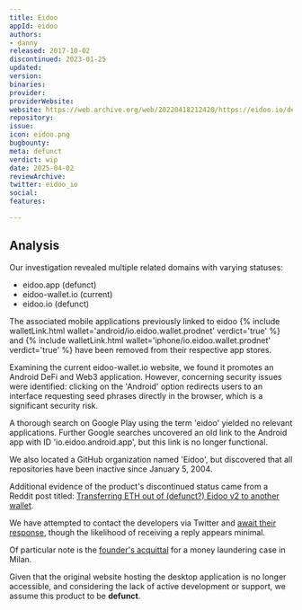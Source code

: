 ```yaml
---
title: Eidoo
appId: eidoo
authors:
- danny
released: 2017-10-02
discontinued: 2023-01-25
updated: 
version: 
binaries: 
provider: 
providerWebsite: 
website: https://web.archive.org/web/20220418212420/https://eidoo.io/desktop-download
repository: 
issue: 
icon: eidoo.png
bugbounty: 
meta: defunct
verdict: wip
date: 2025-04-02
reviewArchive: 
twitter: eidoo_io
social: 
features: 

---
```


## Analysis

Our investigation revealed multiple related domains with varying statuses:

- eidoo.app (defunct)
- eidoo-wallet.io (current)
- eidoo.io (defunct)

The associated mobile applications previously linked to eidoo {% include walletLink.html wallet='android/io.eidoo.wallet.prodnet' verdict='true' %} and {% include walletLink.html wallet='iphone/io.eidoo.wallet.prodnet' verdict='true' %} have been removed from their respective app stores.

Examining the current eidoo-wallet.io website, we found it promotes an Android DeFi and Web3 application. However, concerning security issues were identified: clicking on the 'Android' option redirects users to an interface requesting seed phrases directly in the browser, which is a significant security risk.

A thorough search on Google Play using the term 'eidoo' yielded no relevant applications. Further Google searches uncovered an old link to the Android app with ID 'io.eidoo.android.app', but this link is no longer functional.

We also located a GitHub organization named 'Eidoo', but discovered that all repositories have been inactive since January 5, 2004.

Additional evidence of the product's discontinued status came from a Reddit post titled: [Transferring ETH out of (defunct?) Eidoo v2 to another wallet](https://www.reddit.com/r/ethereum/comments/18xhx2p/transferring_eth_out_of_defunct_eidoo_v2_to).

We have attempted to contact the developers via Twitter and [await their response](https://x.com/dannybuntu/status/1907338363033567346), though the likelihood of receiving a reply appears minimal.

Of particular note is the [founder's acquittal](https://www.lexia.it/2023/10/05/riciclaggio-criptovalute-ferrara/) for a money laundering case in Milan. 

Given that the original website hosting the desktop application is no longer accessible, and considering the lack of active development or support, we assume this product to be **defunct**.
